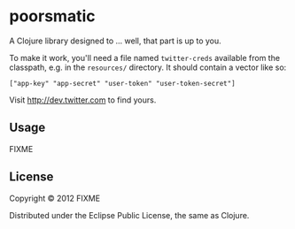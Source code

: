 # poorsmatic

A Clojure library designed to ... well, that part is up to you.

To make it work, you'll need a file named `twitter-creds` available
from the classpath, e.g. in the `resources/` directory. It should
contain a vector like so:

    ["app-key" "app-secret" "user-token" "user-token-secret"]

Visit http://dev.twitter.com to find yours.

## Usage

FIXME

## License

Copyright © 2012 FIXME

Distributed under the Eclipse Public License, the same as Clojure.
